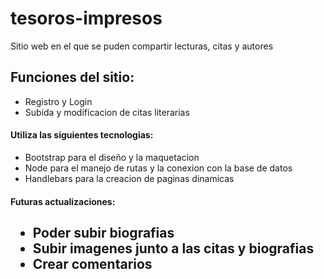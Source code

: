 # tesoros-impresos

Sitio web en el que se puden compartir lecturas, citas y autores

<h2>Funciones del sitio:</h2>
<ul>
	<li>Registro y Login</li>
	<li>Subida y modificacion de citas literarias</li>
</ul>

<h4>Utiliza las siguientes tecnologias:</h2>
<ul>
	<li>Bootstrap para el diseño y la maquetacion</li>
	<li>Node para el manejo de rutas y la conexion con la base de datos</li>
	<li>Handlebars para la creacion de paginas dinamicas</li>
</ul>



<h4>Futuras actualizaciones:<h2>
<ul>
	<li>Poder subir biografias</li>
	<li>Subir imagenes junto a las citas y biografias</li>	
	<li>Crear comentarios </li>
</ul>